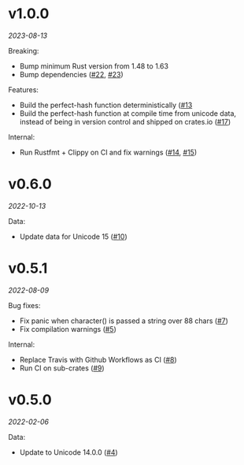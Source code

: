 # v1.0.0

*2023-08-13*

Breaking:

* Bump minimum Rust version from 1.48 to 1.63
* Bump dependencies ([#22](https://github.com/progval/unicode_names2/pull/22), [#23](https://github.com/progval/unicode_names2/pull/23))

Features:

* Build the perfect-hash function deterministically ([#13](https://github.com/progval/unicode_names2/pull/13)
* Build the perfect-hash function at compile time from unicode data, instead of being
  in version control and shipped on crates.io ([#17](https://github.com/progval/unicode_names2/pull/17))

Internal:

* Run Rustfmt + Clippy on CI and fix warnings ([#14](https://github.com/progval/unicode_names2/pull/14), [#15](https://github.com/progval/unicode_names2/pull/15))

# v0.6.0

*2022-10-13*

Data:

* Update data for Unicode 15 ([#10](https://github.com/progval/unicode_names2/pull/))

# v0.5.1

*2022-08-09*

Bug fixes:

* Fix panic when character() is passed a string over 88 chars ([#7](https://github.com/progval/unicode_names2/pull/7))
* Fix compilation warnings ([#5](https://github.com/progval/unicode_names2/pull/5))

Internal:

* Replace Travis with Github Workflows as CI ([#8](https://github.com/progval/unicode_names2/pull/8))
* Run CI on sub-crates ([#9](https://github.com/progval/unicode_names2/pull/9))

# v0.5.0

*2022-02-06*

Data:

* Update to Unicode 14.0.0 ([#4](https://github.com/progval/unicode_names2/pull/4))
